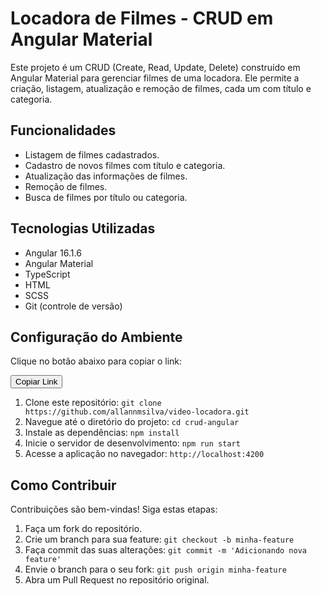 # Locadora de Filmes - CRUD em Angular Material

Este projeto é um CRUD (Create, Read, Update, Delete) construído em Angular Material para gerenciar filmes de uma locadora. Ele permite a criação, listagem, atualização e remoção de filmes, cada um com título e categoria.

## Funcionalidades

- Listagem de filmes cadastrados.
- Cadastro de novos filmes com título e categoria.
- Atualização das informações de filmes.
- Remoção de filmes.
- Busca de filmes por título ou categoria.

## Tecnologias Utilizadas

- Angular 16.1.6
- Angular Material
- TypeScript
- HTML
- SCSS
- Git (controle de versão)

## Configuração do Ambiente

Clique no botão abaixo para copiar o link:

<button id="copyButton">Copiar Link</button>

<script>
  document.getElementById('copyButton').addEventListener('click', function() {
    var link = 'https://github.com/allannmsilva/video-locadora.git'; // Substitua com o link real
    var tempInput = document.createElement('input');
    tempInput.value = link;
    document.body.appendChild(tempInput);
    tempInput.select();
    document.execCommand('copy');
    document.body.removeChild(tempInput);
    alert('Link copiado para a área de transferência!');
  });
</script>

1. Clone este repositório: `git clone https://github.com/allannmsilva/video-locadora.git`
2. Navegue até o diretório do projeto: `cd crud-angular`
3. Instale as dependências: `npm install`
4. Inicie o servidor de desenvolvimento: `npm run start`
5. Acesse a aplicação no navegador: `http://localhost:4200`

## Como Contribuir

Contribuições são bem-vindas! Siga estas etapas:

1. Faça um fork do repositório.
2. Crie um branch para sua feature: `git checkout -b minha-feature`
3. Faça commit das suas alterações: `git commit -m 'Adicionando nova feature'`
4. Envie o branch para o seu fork: `git push origin minha-feature`
5. Abra um Pull Request no repositório original.
